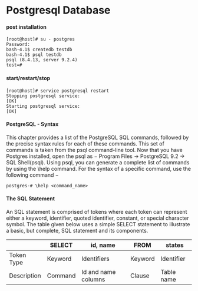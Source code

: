 # Postgresql Database

#### post installation
```
[root@host]# su - postgres
Password:
bash-4.1$ createdb testdb
bash-4.1$ psql testdb
psql (8.4.13, server 9.2.4)
test=#
```

#### start/restart/stop
```
[root@host]# service postgresql restart
Stopping postgresql service:                                        [OK]
Starting postgresql service:                                        [OK]

```

#### PostgreSQL - Syntax
This chapter provides a list of the PostgreSQL SQL commands, followed by the precise syntax rules for each of these commands. This set of commands is taken from the psql command-line tool. Now that you have Postgres installed, open the psql as −
Program Files → PostgreSQL 9.2 → SQL Shell(psql).
Using psql, you can generate a complete list of commands by using the \help command. For the syntax of a specific command, use the following command −
```
postgres-# \help <command_name>
```
#### The SQL Statement

An SQL statement is comprised of tokens where each token can represent either a keyword, identifier, quoted identifier, constant, or special character symbol. The table given below uses a simple SELECT statement to illustrate a basic, but complete, SQL statement and its components.

|             | SELECT  |            id, name | FROM    | states     |
|-------------|---------|---------------------|---------|------------|
| Token  Type | Keyword | Identifiers         | Keyword | Identifier |
| Description | Command | Id and name columns | Clause  | Table name |